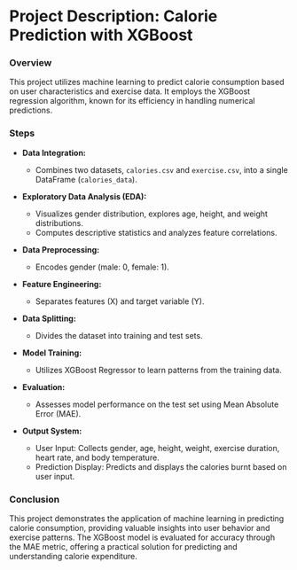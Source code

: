 # Project Description: Calorie Prediction with XGBoost

### Overview
This project utilizes machine learning to predict calorie consumption based on user characteristics and exercise data. It employs the XGBoost regression algorithm, known for its efficiency in handling numerical predictions.

### Steps

- **Data Integration:**
  - Combines two datasets, `calories.csv` and `exercise.csv`, into a single DataFrame (`calories_data`).

- **Exploratory Data Analysis (EDA):**
  - Visualizes gender distribution, explores age, height, and weight distributions.
  - Computes descriptive statistics and analyzes feature correlations.

- **Data Preprocessing:**
  - Encodes gender (male: 0, female: 1).

- **Feature Engineering:**
  - Separates features (X) and target variable (Y).

- **Data Splitting:**
  - Divides the dataset into training and test sets.

- **Model Training:**
  - Utilizes XGBoost Regressor to learn patterns from the training data.

- **Evaluation:**
  - Assesses model performance on the test set using Mean Absolute Error (MAE).
- **Output System:**
  - User Input: Collects gender, age, height, weight, exercise duration, heart rate, and body temperature.
  - Prediction Display: Predicts and displays the calories burnt based on user input.

### Conclusion
This project demonstrates the application of machine learning in predicting calorie consumption, providing valuable insights into user behavior and exercise patterns. The XGBoost model is evaluated for accuracy through the MAE metric, offering a practical solution for predicting and understanding calorie expenditure.

